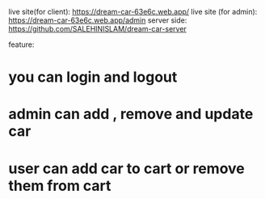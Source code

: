 live site(for client): https://dream-car-63e6c.web.app/
live site (for admin): https://dream-car-63e6c.web.app/admin
server side: https://github.com/SALEHINISLAM/dream-car-server

feature:
# you can login and logout
# admin can add , remove and update car
# user can add car to cart or remove them from cart